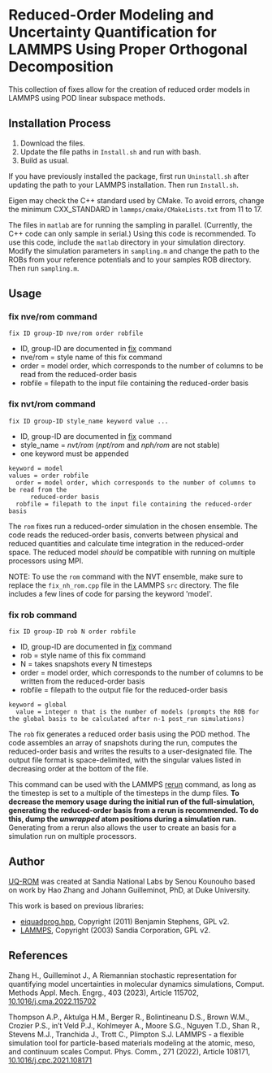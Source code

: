 # Reduced-Order Modeling and Uncertainty Quantification for LAMMPS Using Proper Orthogonal Decomposition

This collection of fixes allow for the creation of reduced order models in LAMMPS using POD linear subspace methods.

## Installation Process

1. Download the files.
2. Update the file paths in `Install.sh` and run with bash.
3. Build as usual.

If you have previously installed the package, first run `Uninstall.sh` after updating the path to your LAMMPS installation. Then run `Install.sh`.

Eigen may check the C++ standard used by CMake. To avoid errors, change the minimum CXX_STANDARD in `lammps/cmake/CMakeLists.txt` from 11 to 17.

The files in `matlab` are for running the sampling in parallel. (Currently, the C++ code can only sample in serial.) Using this code is recommended. To use this code, include the `matlab` directory in your simulation directory. Modify the simulation parameters in `sampling.m` and change the path to the ROBs from your reference potentials and to your samples ROB directory. Then run `sampling.m`.

## Usage

### fix nve/rom command

```
fix ID group-ID nve/rom order robfile
```
* ID, group-ID are documented in [fix](https://docs.lammps.org/fix.html) command
* nve/rom = style name of this fix command
* order = model order, which corresponds to the number of columns to be read from the reduced-order basis
* robfile = filepath to the input file containing the reduced-order basis

### fix nvt/rom command
```
fix ID group-ID style_name keyword value ...
```
* ID, group-ID are documented in [fix](https://docs.lammps.org/fix.html) command
* style_name = *nvt/rom* (*npt/rom* and *nph/rom* are not stable)
* one keyword must be appended
```
keyword = model
values = order robfile
  order = model order, which corresponds to the number of columns to be read from the
      reduced-order basis
  robfile = filepath to the input file containing the reduced-order basis
```

The `rom` fixes run a reduced-order simulation in the chosen ensemble. The code reads the reduced-order basis, converts between physical and reduced quantities and calculate time integration in the reduced-order space. The reduced model *should* be compatible with running on multiple processors using MPI.

NOTE: To use the `rom` command with the NVT ensemble, make sure to replace the `fix_nh_rom.cpp` file in the LAMMPS `src` directory. The file includes a few lines of code for parsing the keyword 'model'.

### fix rob command

```
fix ID group-ID rob N order robfile
```
* ID, group-ID are documented in [fix](https://docs.lammps.org/fix.html) command
* rob = style name of this fix command
* N = takes snapshots every N timesteps
* order = model order, which corresponds to the number of columns to be written from the reduced-order basis
* robfile = filepath to the output file for the reduced-order basis
```
keyword = global
  value = integer n that is the number of models (prompts the ROB for the global basis to be calculated after n-1 post_run simulations)
```

The `rob` fix generates a reduced order basis using the POD method. The code assembles an array of snapshots during the run, computes the reduced-order basis and writes the results to a user-designated file. The output file format is space-delimited, with the singular values listed in decreasing order at the bottom of the file.

This command can be used with the LAMMPS [rerun](https://docs.lammps.org/rerun.html) command, as long as the timestep is set to a multiple of the timesteps in the dump files. **To decrease the memory usage during the initial run of the full-simulation, generating the reduced-order basis from a rerun is recommended. To do this, dump the *unwrapped* atom positions during a simulation run.** Generating from a rerun also allows the user to create an basis for a simulation run on multiple processors.

## Author

[UQ-ROM](https://github.com/skounouho/UQ-ROM) was created at Sandia National Labs by Senou Kounouho based on work by Hao Zhang and Johann Guilleminot, PhD, at Duke University.

This work is based on previous libraries:
* [eiquadprog.hpp](http://www.cs.cmu.edu/~bstephe1/eiquadprog.hpp), Copyright (2011) Benjamin Stephens, GPL v2.
* [LAMMPS](http://www.lammps.org/), Copyright (2003) Sandia Corporation, GPL v2.

## References

Zhang H., Guilleminot J., A Riemannian stochastic representation for quantifying model uncertainties in molecular dynamics simulations, Comput. Methods Appl. Mech. Engrg., 403 (2023), Article 115702, [10.1016/j.cma.2022.115702](https://doi.org/10.1016/j.cma.2022.115702)

Thompson A.P., Aktulga H.M., Berger R., Bolintineanu D.S., Brown W.M., Crozier P.S., in’t Veld P.J., Kohlmeyer A., Moore S.G., Nguyen T.D., Shan R., Stevens M.J., Tranchida J., Trott C., Plimpton S.J. LAMMPS - a flexible simulation tool for particle-based materials modeling at the atomic, meso, and continuum scales
Comput. Phys. Comm., 271 (2022), Article 108171, [10.1016/j.cpc.2021.108171](https://doi.org/10.1016/j.cpc.2021.108171)
